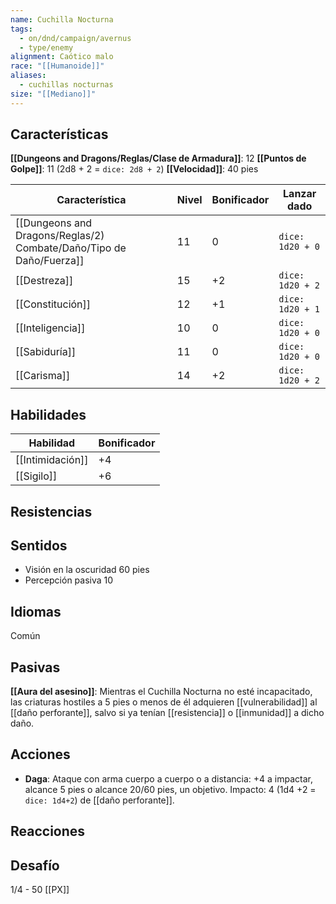 ```yaml
---
name: Cuchilla Nocturna
tags:
  - on/dnd/campaign/avernus
  - type/enemy
alignment: Caótico malo
race: "[[Humanoide]]"
aliases:
  - cuchillas nocturnas
size: "[[Mediano]]"
---
```

## Características

**[[Dungeons and Dragons/Reglas/Clase de Armadura]]**: 12
**[[Puntos de Golpe]]**: 11 (2d8 + 2 = `dice: 2d8 + 2`)
**[[Velocidad]]**: 40 pies

| Característica | Nivel | Bonificador | Lanzar dado |
| ---- | ---- | ---- | ---- |
| [[Dungeons and Dragons/Reglas/2) Combate/Daño/Tipo de Daño/Fuerza]] | 11 | 0 | `dice: 1d20 + 0` |
| [[Destreza]] | 15 | +2 | `dice: 1d20 + 2` |
| [[Constitución]] | 12 | +1 | `dice: 1d20 + 1` |
| [[Inteligencia]] | 10 | 0 | `dice: 1d20 + 0` |
| [[Sabiduría]] | 11 | 0 | `dice: 1d20 + 0` |
| [[Carisma]] | 14 | +2 | `dice: 1d20 + 2` |

## Habilidades

| Habilidad        | Bonificador |
| ---------------- | ----------- |
| [[Intimidación]] | +4          |
| [[Sigilo]]                 | +6            |
## Resistencias

## Sentidos
- Visión en la oscuridad 60 pies
- Percepción pasiva 10

## Idiomas

Común
## Pasivas

**[[Aura del asesino]]**: Mientras el Cuchilla Nocturna no esté incapacitado, las criaturas hostiles a 5 pies o menos de él adquieren [[vulnerabilidad]] al [[daño perforante]], salvo si ya tenían [[resistencia]] o [[inmunidad]] a dicho daño.
## Acciones

- **Daga**: Ataque con arma cuerpo a cuerpo o a distancia: +4 a impactar, alcance 5 pies o alcance 20/60 pies, un objetivo. Impacto: 4 (1d4 +2 = `dice: 1d4+2`) de [[daño perforante]].

## Reacciones

## Desafío

1/4 - 50 [[PX]]
